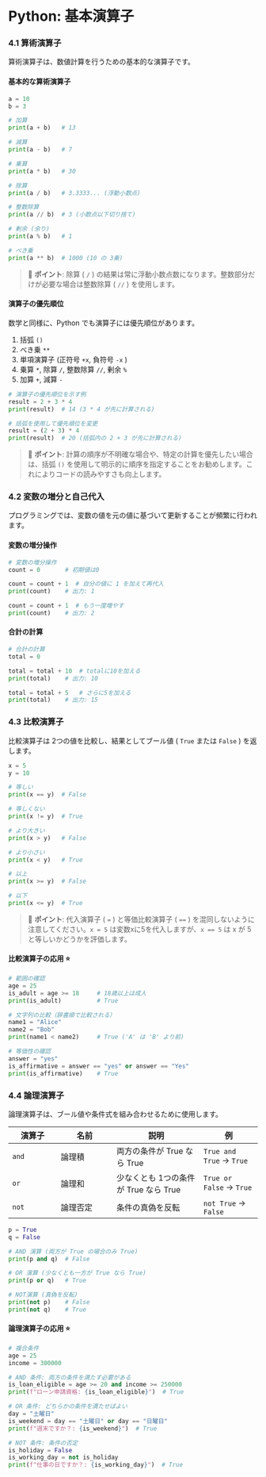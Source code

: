 # Python: 基本演算子

### 4.1 算術演算子

算術演算子は、数値計算を行うための基本的な演算子です。

#### 基本的な算術演算子

```python
a = 10
b = 3

# 加算
print(a + b)   # 13

# 減算
print(a - b)   # 7

# 乗算
print(a * b)   # 30

# 除算
print(a / b)   # 3.3333... (浮動小数点)
```

```python
# 整数除算
print(a // b)  # 3 (小数点以下切り捨て)

# 剰余 (余り)
print(a % b)   # 1

# べき乗
print(a ** b)  # 1000 (10 の 3乗)
```

> 📝 **ポイント**: 除算 ( `/` ) の結果は常に浮動小数点数になります。整数部分だけが必要な場合は整数除算 ( `//` ) を使用します。

#### 演算子の優先順位

数学と同様に、Python でも演算子には優先順位があります。

1. 括弧 `()`
2. べき乗 `**`
3. 単項演算子 (正符号 `+x`, 負符号 `-x` )
4. 乗算 `*`, 除算 `/`, 整数除算 `//`, 剰余 `%`&#x20;
5. 加算 `+`, 減算 `-`&#x20;

```python
# 演算子の優先順位を示す例
result = 2 + 3 * 4
print(result)  # 14 (3 * 4 が先に計算される)

# 括弧を使用して優先順位を変更
result = (2 + 3) * 4
print(result)  # 20 (括弧内の 2 + 3 が先に計算される)
```

> 📝 **ポイント**: 計算の順序が不明確な場合や、特定の計算を優先したい場合は、括弧 `()` を使用して明示的に順序を指定することをお勧めします。これによりコードの読みやすさも向上します。

### 4.2 変数の増分と自己代入

プログラミングでは、変数の値を元の値に基づいて更新することが頻繁に行われます。

#### 変数の増分操作

```python
# 変数の増分操作
count = 0       # 初期値は0

count = count + 1  # 自分の値に 1 を加えて再代入
print(count)    # 出力: 1

count = count + 1  # もう一度増やす
print(count)    # 出力: 2
```

#### 合計の計算

```python
# 合計の計算
total = 0

total = total + 10  # totalに10を加える
print(total)    # 出力: 10

total = total + 5   # さらに5を加える
print(total)    # 出力: 15
```

### 4.3 比較演算子

比較演算子は 2つの値を比較し、結果としてブール値 ( `True` または `False` ) を返します。

```python
x = 5
y = 10

# 等しい
print(x == y)  # False

# 等しくない
print(x != y)  # True

# より大きい
print(x > y)   # False

# より小さい
print(x < y)   # True

# 以上
print(x >= y)  # False

# 以下
print(x <= y)  # True
```

> 📝 **ポイント**: 代入演算子 ( `=` ) と等価比較演算子 ( `==` ) を混同しないように注意してください。`x = 5` は変数xに5を代入しますが、`x == 5` は x が 5 と等しいかどうかを評価します。

#### 比較演算子の応用 ⭐

```python
# 範囲の確認
age = 25
is_adult = age >= 18     # 18歳以上は成人
print(is_adult)          # True

# 文字列の比較（辞書順で比較される）
name1 = "Alice"
name2 = "Bob"
print(name1 < name2)     # True ('A' は 'B' より前)

# 等価性の確認
answer = "yes"
is_affirmative = answer == "yes" or answer == "Yes"
print(is_affirmative)    # True
```

### 4.4 論理演算子

論理演算子は、ブール値や条件式を組み合わせるために使用します。

<table><thead><tr><th width="82.04437255859375">演算子</th><th width="96.6666259765625">名前</th><th>説明</th><th>例</th></tr></thead><tbody><tr><td><code>and</code></td><td>論理積</td><td>両方の条件が True なら True</td><td><code>True and True</code> → <code>True</code></td></tr><tr><td><code>or</code></td><td>論理和</td><td>少なくとも 1つの条件が True なら True</td><td><code>True or False</code> → <code>True</code></td></tr><tr><td><code>not</code></td><td>論理否定</td><td>条件の真偽を反転</td><td><code>not True</code> → <code>False</code></td></tr></tbody></table>

```python
p = True
q = False

# AND 演算 (両方が True の場合のみ True)
print(p and q)  # False

# OR 演算 (少なくとも一方が True なら True)
print(p or q)   # True

# NOT演算 (真偽を反転)
print(not p)    # False
print(not q)    # True
```

#### 論理演算子の応用 ⭐

```python
# 複合条件
age = 25
income = 300000

# AND 条件: 両方の条件を満たす必要がある
is_loan_eligible = age >= 20 and income >= 250000
print(f"ローン申請資格: {is_loan_eligible}")  # True

# OR 条件: どちらかの条件を満たせばよい
day = "土曜日"
is_weekend = day == "土曜日" or day == "日曜日"
print(f"週末ですか？: {is_weekend}")  # True

# NOT 条件: 条件の否定
is_holiday = False
is_working_day = not is_holiday
print(f"仕事の日ですか？: {is_working_day}")  # True
```
